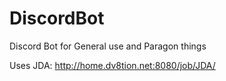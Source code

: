 # DiscordBot
Discord Bot for General use and Paragon things

Uses JDA: http://home.dv8tion.net:8080/job/JDA/
      